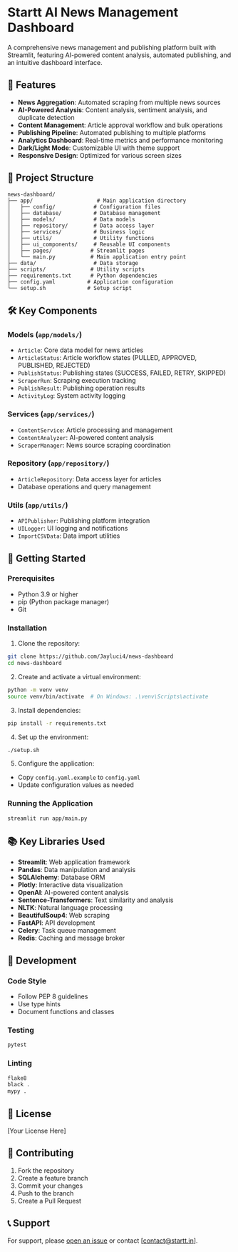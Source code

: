 # Startt AI News Management Dashboard

A comprehensive news management and publishing platform built with Streamlit, featuring AI-powered content analysis, automated publishing, and an intuitive dashboard interface.

## 🚀 Features

- **News Aggregation**: Automated scraping from multiple news sources
- **AI-Powered Analysis**: Content analysis, sentiment analysis, and duplicate detection
- **Content Management**: Article approval workflow and bulk operations
- **Publishing Pipeline**: Automated publishing to multiple platforms
- **Analytics Dashboard**: Real-time metrics and performance monitoring
- **Dark/Light Mode**: Customizable UI with theme support
- **Responsive Design**: Optimized for various screen sizes

## 📁 Project Structure

```
news-dashboard/
├── app/                    # Main application directory
│   ├── config/            # Configuration files
│   ├── database/          # Database management
│   ├── models/            # Data models
│   ├── repository/        # Data access layer
│   ├── services/          # Business logic
│   ├── utils/             # Utility functions
│   ├── ui_components/     # Reusable UI components
│   ├── pages/            # Streamlit pages
│   └── main.py           # Main application entry point
├── data/                  # Data storage
├── scripts/              # Utility scripts
├── requirements.txt      # Python dependencies
├── config.yaml          # Application configuration
└── setup.sh             # Setup script
```

## 🛠️ Key Components

### Models (`app/models/`)
- `Article`: Core data model for news articles
- `ArticleStatus`: Article workflow states (PULLED, APPROVED, PUBLISHED, REJECTED)
- `PublishStatus`: Publishing states (SUCCESS, FAILED, RETRY, SKIPPED)
- `ScraperRun`: Scraping execution tracking
- `PublishResult`: Publishing operation results
- `ActivityLog`: System activity logging

### Services (`app/services/`)
- `ContentService`: Article processing and management
- `ContentAnalyzer`: AI-powered content analysis
- `ScraperManager`: News source scraping coordination

### Repository (`app/repository/`)
- `ArticleRepository`: Data access layer for articles
- Database operations and query management

### Utils (`app/utils/`)
- `APIPublisher`: Publishing platform integration
- `UILogger`: UI logging and notifications
- `ImportCSVData`: Data import utilities

## 🚀 Getting Started

### Prerequisites
- Python 3.9 or higher
- pip (Python package manager)
- Git

### Installation

1. Clone the repository:
```bash
git clone https://github.com/Jayluci4/news-dashboard
cd news-dashboard
```

2. Create and activate a virtual environment:
```bash
python -m venv venv
source venv/bin/activate  # On Windows: .\venv\Scripts\activate
```

3. Install dependencies:
```bash
pip install -r requirements.txt
```

4. Set up the environment:
```bash
./setup.sh
```

5. Configure the application:
- Copy `config.yaml.example` to `config.yaml`
- Update configuration values as needed

### Running the Application

```bash
streamlit run app/main.py
```

## 📚 Key Libraries Used

- **Streamlit**: Web application framework
- **Pandas**: Data manipulation and analysis
- **SQLAlchemy**: Database ORM
- **Plotly**: Interactive data visualization
- **OpenAI**: AI-powered content analysis
- **Sentence-Transformers**: Text similarity and analysis
- **NLTK**: Natural language processing
- **BeautifulSoup4**: Web scraping
- **FastAPI**: API development
- **Celery**: Task queue management
- **Redis**: Caching and message broker

## 🔧 Development

### Code Style
- Follow PEP 8 guidelines
- Use type hints
- Document functions and classes

### Testing
```bash
pytest
```

### Linting
```bash
flake8
black .
mypy .
```

## 📝 License

[Your License Here]

## 👥 Contributing

1. Fork the repository
2. Create a feature branch
3. Commit your changes
4. Push to the branch
5. Create a Pull Request

## 📞 Support

For support, please [open an issue](https://github.com/Jayluci4/news-dashboard/issues) or contact [contact@startt.in]. 